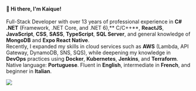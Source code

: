 #### 👋 Hi there, I'm Kaique!

Full-Stack Developer with over 13 years of professional experience in **C# .NET** (Framework, .NET Core, and
.NET 6),** C/C++**, **ReactJS**, **JavaScript**, **CSS**, **SASS**, **TypeScript**, **SQL Server**, and general knowledge of **MongoDB**
and **Expo React Native**.
<br />
Recently, I expanded my skills in cloud services such as **AWS** (Lambda, API Gateway, DynamoDB, SNS, SQS),
while deepening my knowledge in **DevOps** practices using **Docker**, **Kubernetes**, **Jenkins**, and **Terraform**.
Native language: **Portuguese**. Fluent in **English**, intermediate in **French**, and beginner in **Italian**.
<br />

![](https://komarev.com/ghpvc/?username=kaiqueqg&color=1D1D1D)

<!--
**kaiqueqg/kaiqueqg** is a ✨ _special_ ✨ repository because its `README.md` (this file) appears on your GitHub profile.

Here are some ideas to get you started:

- 🔭 I’m currently working on ...
- 🌱 I’m currently learning ...
- 👯 I’m looking to collaborate on ...
- 🤔 I’m looking for help with ...
- 💬 Ask me about ...
- 📫 How to reach me: ...
- 😄 Pronouns: ...
- ⚡ Fun fact: ...
-->
